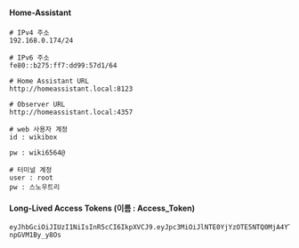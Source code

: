 #### Home-Assistant

```less
# IPv4 주소
192.168.0.174/24

# IPv6 주소
fe80::b275:ff7:dd99:57d1/64

# Home Assistant URL
http://homeassistant.local:8123

# Observer URL
http://homeassistant.local:4357

# web 사용자 계정
id : wikibox

pw : wiki6564@

# 터미널 계정
user : root
pw : 스노우트리
```
#### Long-Lived Access Tokens (이름 : Access_Token)
```less
eyJhbGciOiJIUzI1NiIsInR5cCI6IkpXVCJ9.eyJpc3MiOiJlNTE0YjYzOTE5NTQ0MjA4YTBkMTNmN2U4NmEzNzg2OSIsImlhdCI6MTc0Mzc0OTc5NiwiZXhwIjoyMDU5MTA5Nzk2fQ.DJ2qYGtzHOxUg0KEI462HkFKkrazV-npGVM1By_y8Os
```


